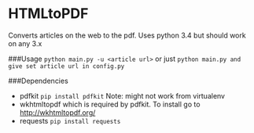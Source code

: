 
# HTMLtoPDF
Converts articles on the web to the pdf.
Uses python 3.4 but should work on any 3.x

###Usage
`python main.py -u <article url>` or just `python main.py and give set article url in config.py`

###Dependencies
* pdfkit `pip install pdfkit` Note: might not work from virtualenv
* wkhtmltopdf which is required by pdfkit. To install go to http://wkhtmltopdf.org/
* requests `pip install requests`

